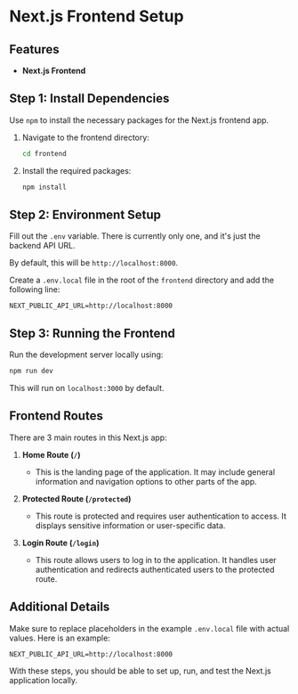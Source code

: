 
# Next.js Frontend Setup

## Features

- **Next.js Frontend**

## Step 1: Install Dependencies

Use `npm` to install the necessary packages for the Next.js frontend app.

1. Navigate to the frontend directory:
   ```bash
   cd frontend
   ```
2. Install the required packages:
   ```bash
   npm install
   ```

## Step 2: Environment Setup

Fill out the `.env` variable. There is currently only one, and it's just the backend API URL.

By default, this will be `http://localhost:8000`.

Create a `.env.local` file in the root of the `frontend` directory and add the following line:
```
NEXT_PUBLIC_API_URL=http://localhost:8000
```

## Step 3: Running the Frontend

Run the development server locally using:
```bash
npm run dev
```
This will run on `localhost:3000` by default.

## Frontend Routes

There are 3 main routes in this Next.js app:

1. **Home Route (`/`)**
   - This is the landing page of the application. It may include general information and navigation options to other parts of the app.
   
2. **Protected Route (`/protected`)**
   - This route is protected and requires user authentication to access. It displays sensitive information or user-specific data.
   
3. **Login Route (`/login`)**
   - This route allows users to log in to the application. It handles user authentication and redirects authenticated users to the protected route.

## Additional Details

Make sure to replace placeholders in the example `.env.local` file with actual values. Here is an example:

```
NEXT_PUBLIC_API_URL=http://localhost:8000
```

With these steps, you should be able to set up, run, and test the Next.js application locally.